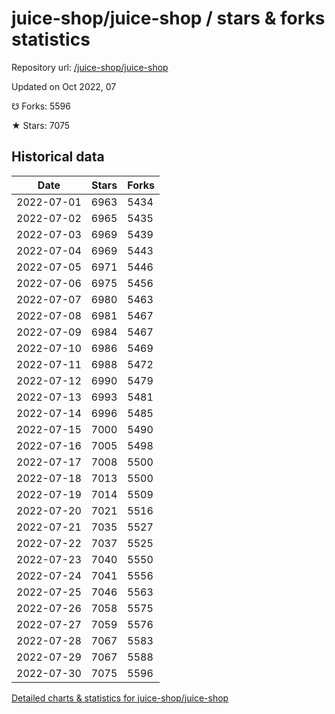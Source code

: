 # juice-shop/juice-shop / stars & forks statistics

Repository url: [/juice-shop/juice-shop](https://github.com/juice-shop/juice-shop)

Updated on Oct 2022, 07

☋ Forks: 5596

★ Stars: 7075

## Historical data
| Date | Stars | Forks |
|------|-------|-------|
| 2022-07-01 | 6963 | 5434 | 
| 2022-07-02 | 6965 | 5435 | 
| 2022-07-03 | 6969 | 5439 | 
| 2022-07-04 | 6969 | 5443 | 
| 2022-07-05 | 6971 | 5446 | 
| 2022-07-06 | 6975 | 5456 | 
| 2022-07-07 | 6980 | 5463 | 
| 2022-07-08 | 6981 | 5467 | 
| 2022-07-09 | 6984 | 5467 | 
| 2022-07-10 | 6986 | 5469 | 
| 2022-07-11 | 6988 | 5472 | 
| 2022-07-12 | 6990 | 5479 | 
| 2022-07-13 | 6993 | 5481 | 
| 2022-07-14 | 6996 | 5485 | 
| 2022-07-15 | 7000 | 5490 | 
| 2022-07-16 | 7005 | 5498 | 
| 2022-07-17 | 7008 | 5500 | 
| 2022-07-18 | 7013 | 5500 | 
| 2022-07-19 | 7014 | 5509 | 
| 2022-07-20 | 7021 | 5516 | 
| 2022-07-21 | 7035 | 5527 | 
| 2022-07-22 | 7037 | 5525 | 
| 2022-07-23 | 7040 | 5550 | 
| 2022-07-24 | 7041 | 5556 | 
| 2022-07-25 | 7046 | 5563 | 
| 2022-07-26 | 7058 | 5575 | 
| 2022-07-27 | 7059 | 5576 | 
| 2022-07-28 | 7067 | 5583 | 
| 2022-07-29 | 7067 | 5588 | 
| 2022-07-30 | 7075 | 5596 | 


[Detailed charts & statistics for juice-shop/juice-shop](https://reviewgithub.com/rep/juice-shop/juice-shop)
